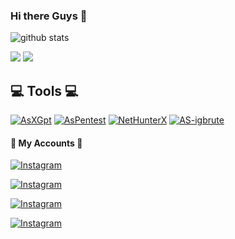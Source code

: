 ### Hi there Guys 👋

![github stats](https://github-readme-stats.vercel.app/api?username=BlackHat-Abhi&show_icons=true&include_all_commits=true&theme=chartreuse-dark&cache_seconds=3200)

<img src="https://github-readme-stats.vercel.app/api?username=BlackHat-Abhi&&show_icons=true&title_color=ffffff&icon_color=bb2acf&text_color=daf7dc&bg_color=151515">

<img src="https://github-readme-stats.vercel.app/api/top-langs/?username=BlackHat-Abhi&show_icons=true&theme=radical" >

## 💻 Tools 💻
<a href="https://github.com/BlackHat-Abhi/AsXGpt.git"><img title="AsXGpt" src="https://github-readme-stats.vercel.app/api/pin/?username=BlackHat-Abhi&repo=AsXGpt&theme=chartreuse-dark"></a>
<a href="https://github.com/BlackHat-Abhi/AsPentest.git"><img title="AsPentest" src="https://github-readme-stats.vercel.app/api/pin/?username=BlackHat-Abhi&repo=AsPentest&theme=vision-friendly-dark"></a>
<a href="https://github.com/BlackHat-Abhi/NetHunterX"><img title="NetHunterX" src="https://github-readme-stats.vercel.app/api/pin/?username=BlackHat-Abhi&repo=NetHunterX&theme=dark"></a>
<a href="https://github.com/BlackHat-Abhi/AS-igbrute"><img title="AS-igbrute" src="https://github-readme-stats.vercel.app/api/pin/?username=BlackHat-Abhi&repo=AS-igbrute&theme=tokyonight"></a>
</p>

#### 👤 My Accounts 👤

[![Instagram](https://img.shields.io/badge/INSTAGRAM-FOLLOW-red?style=for-the-badge&logo=instagram)](https://instagram.com/blackhat_abhi)

[![Instagram](https://img.shields.io/badge/TELEGRAM-GROUP-red?style=for-the-badge&logo=telegram)](https://t.me/HackerX_Termux_Help)

[![Instagram](https://img.shields.io/badge/TELEGRAM-CHANNEL-red?style=for-the-badge&logo=telegram)](https://t.me/Blackhat_HackerX)

[![Instagram](https://img.shields.io/badge/WHATSAPP-JOINGROUP-red?style=for-the-badge&logo=whatsapp)](https://bit.ly/3LiuRV9)

 
